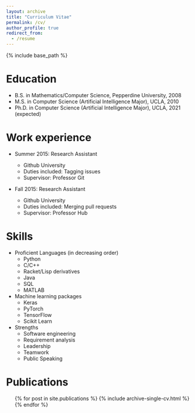 ```yaml
---
layout: archive
title: "Curriculum Vitae"
permalink: /cv/
author_profile: true
redirect_from:
  - /resume
---
```


{% include base_path %}

Education
======
* B.S. in Mathematics/Computer Science, Pepperdine University, 2008
* M.S. in Computer Science (Artificial Intelligence Major), UCLA, 2010
* Ph.D. in Computer Science (Artificial Intelligence Major), UCLA, 2021 (expected)

Work experience
======
* Summer 2015: Research Assistant
  * Github University
  * Duties included: Tagging issues
  * Supervisor: Professor Git

* Fall 2015: Research Assistant
  * Github University
  * Duties included: Merging pull requests
  * Supervisor: Professor Hub
  
Skills
======
* Proficient Languages (in decreasing order)
  * Python
  * C/C++
  * Racket/Lisp derivatives
  * Java
  * SQL
  * MATLAB
* Machine learning packages
  * Keras
  * PyTorch
  * TensorFlow
  * Scikit Learn
* Strengths
  * Software engineering
  * Requirement analysis
  * Leadership
  * Teamwork
  * Public Speaking

Publications
======
  <ul>{% for post in site.publications %}
    {% include archive-single-cv.html %}
  {% endfor %}</ul>
  
